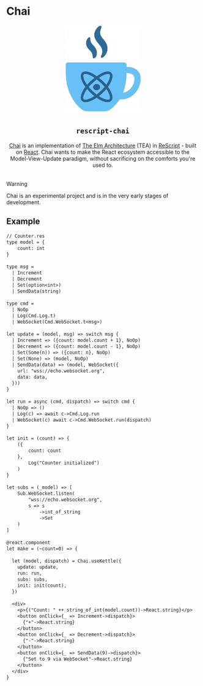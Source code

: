 # Chai

<div style="text-align: center; margin-bottom: 2rem;">
  <img src="./chai.png" alt="logo" style="width: 200px; height: auto;" />
</div>

<h2 style="text-align: center;"><code>rescript-chai</code></h2>

<p style="text-align: center; max-width: 600px; margin: 0 auto 2rem auto;">
<a href="https://github.com/elias-michaias/rescript-chai">Chai</a> is an implementation of <a href="https://guide.elm-lang.org/architecture/">The Elm Architecture</a> (TEA) in <a href="https://rescript-lang.org/">ReScript</a> - built on <a href="https://react.dev/">React</a>. Chai wants to make the React ecosystem accessible to the Model-View-Update paradigm, without sacrificing on the comforts you're used to.
</p>

>[!WARNING]
>Chai is an experimental project and is in the very early stages of development.

## Example

```rescript
// Counter.res
type model = {
    count: int
}

type msg = 
  | Increment 
  | Decrement
  | Set(option<int>)
  | SendData(string)

type cmd = 
  | NoOp 
  | Log(Cmd.Log.t) 
  | WebSocket(Cmd.WebSocket.t<msg>)

let update = (model, msg) => switch msg {
  | Increment => ({count: model.count + 1}, NoOp)
  | Decrement => ({count: model.count - 1}, NoOp)
  | Set(Some(n)) => ({count: n}, NoOp)
  | Set(None) => (model, NoOp)
  | SendData(data) => (model, WebSocket({
    url: "wss://echo.websocket.org",
    data: data,
  }))
}

let run = async (cmd, dispatch) => switch cmd {
  | NoOp => ()
  | Log(c) => await c->Cmd.Log.run
  | WebSocket(c) await c->Cmd.WebSocket.run(dispatch)
}

let init = (count) => {
    ({
        count: count
    }, 
        Log("Counter initialized")
    )
}

let subs = (_model) => [
    Sub.WebSocket.listen(
        "wss://echo.websocket.org", 
        s => s
            ->int_of_string
            ->Set
    )
]

@react.component
let make = (~count=0) => {

  let (model, dispatch) = Chai.useKettle({
    update: update,
    run: run,
    subs: subs,
    init: init(count),
  })

  <div>
    <p>{("Count: " ++ string_of_int(model.count))->React.string}</p>
    <button onClick={_ => Increment->dispatch}>
      {"+"->React.string}
    </button>
    <button onClick={_ => Decrement->dispatch}>
      {"-"->React.string}
    </button>
    <button onClick={_ => SendData(9)->dispatch}>
      {"Set to 9 via WebSocket"->React.string}
    </button>
  </div>
}
```
